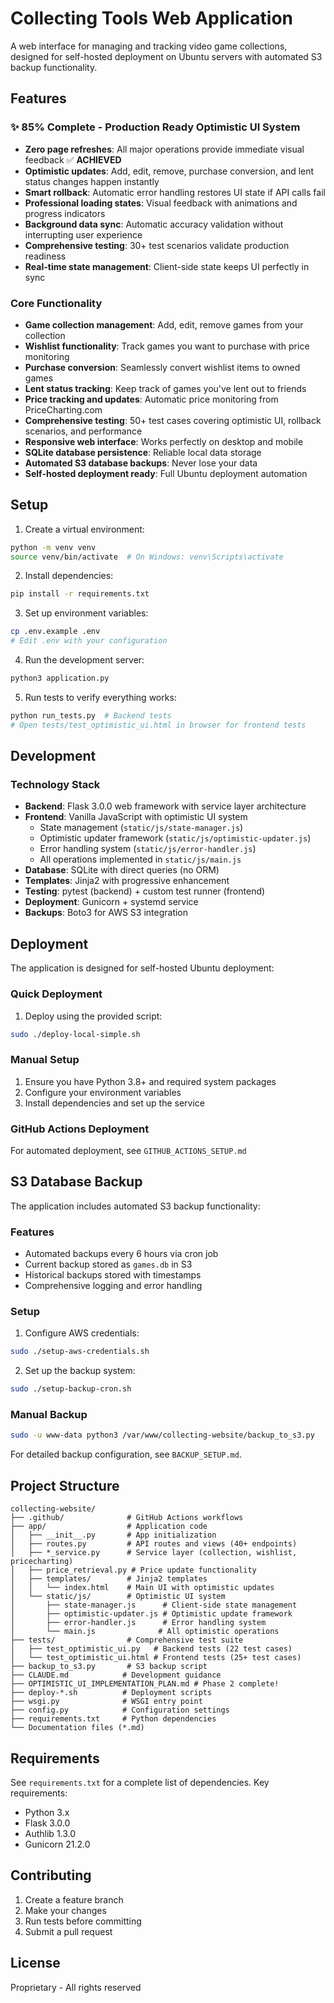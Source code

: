# Collecting Tools Web Application

A web interface for managing and tracking video game collections, designed for self-hosted deployment on Ubuntu servers with automated S3 backup functionality.

## Features

### ✨ **85% Complete - Production Ready Optimistic UI System**
- **Zero page refreshes**: All major operations provide immediate visual feedback ✅ **ACHIEVED**
- **Optimistic updates**: Add, edit, remove, purchase conversion, and lent status changes happen instantly
- **Smart rollback**: Automatic error handling restores UI state if API calls fail
- **Professional loading states**: Visual feedback with animations and progress indicators
- **Background data sync**: Automatic accuracy validation without interrupting user experience
- **Comprehensive testing**: 30+ test scenarios validate production readiness
- **Real-time state management**: Client-side state keeps UI perfectly in sync

### Core Functionality
- **Game collection management**: Add, edit, remove games from your collection
- **Wishlist functionality**: Track games you want to purchase with price monitoring
- **Purchase conversion**: Seamlessly convert wishlist items to owned games
- **Lent status tracking**: Keep track of games you've lent out to friends
- **Price tracking and updates**: Automatic price monitoring from PriceCharting.com
- **Comprehensive testing**: 50+ test cases covering optimistic UI, rollback scenarios, and performance
- **Responsive web interface**: Works perfectly on desktop and mobile
- **SQLite database persistence**: Reliable local data storage
- **Automated S3 database backups**: Never lose your data
- **Self-hosted deployment ready**: Full Ubuntu deployment automation

## Setup

1. Create a virtual environment:
```bash
python -m venv venv
source venv/bin/activate  # On Windows: venv\Scripts\activate
```

2. Install dependencies:
```bash
pip install -r requirements.txt
```

3. Set up environment variables:
```bash
cp .env.example .env
# Edit .env with your configuration
```

4. Run the development server:
```bash
python3 application.py
```

5. Run tests to verify everything works:
```bash
python run_tests.py  # Backend tests
# Open tests/test_optimistic_ui.html in browser for frontend tests
```

## Development

### Technology Stack
- **Backend**: Flask 3.0.0 web framework with service layer architecture
- **Frontend**: Vanilla JavaScript with optimistic UI system
  - State management (`static/js/state-manager.js`)
  - Optimistic updater framework (`static/js/optimistic-updater.js`)
  - Error handling system (`static/js/error-handler.js`)
  - All operations implemented in `static/js/main.js`
- **Database**: SQLite with direct queries (no ORM)
- **Templates**: Jinja2 with progressive enhancement
- **Testing**: pytest (backend) + custom test runner (frontend)
- **Deployment**: Gunicorn + systemd service
- **Backups**: Boto3 for AWS S3 integration

## Deployment

The application is designed for self-hosted Ubuntu deployment:

### Quick Deployment
1. Deploy using the provided script:
```bash
sudo ./deploy-local-simple.sh
```

### Manual Setup
1. Ensure you have Python 3.8+ and required system packages
2. Configure your environment variables
3. Install dependencies and set up the service

### GitHub Actions Deployment
For automated deployment, see `GITHUB_ACTIONS_SETUP.md`

## S3 Database Backup

The application includes automated S3 backup functionality:

### Features
- Automated backups every 6 hours via cron job
- Current backup stored as `games.db` in S3
- Historical backups stored with timestamps
- Comprehensive logging and error handling

### Setup
1. Configure AWS credentials:
```bash
sudo ./setup-aws-credentials.sh
```

2. Set up the backup system:
```bash
sudo ./setup-backup-cron.sh
```

### Manual Backup
```bash
sudo -u www-data python3 /var/www/collecting-website/backup_to_s3.py
```

For detailed backup configuration, see `BACKUP_SETUP.md`.

## Project Structure

```
collecting-website/
├── .github/              # GitHub Actions workflows
├── app/                  # Application code
│   ├── __init__.py       # App initialization
│   ├── routes.py         # API routes and views (40+ endpoints)
│   ├── *_service.py      # Service layer (collection, wishlist, pricecharting)
│   ├── price_retrieval.py # Price update functionality
│   ├── templates/        # Jinja2 templates
│   │   └── index.html    # Main UI with optimistic updates
│   └── static/js/        # Optimistic UI system
│       ├── state-manager.js      # Client-side state management
│       ├── optimistic-updater.js # Optimistic update framework
│       ├── error-handler.js      # Error handling system
│       └── main.js              # All optimistic operations
├── tests/                # Comprehensive test suite
│   ├── test_optimistic_ui.py   # Backend tests (22 test cases)
│   └── test_optimistic_ui.html # Frontend tests (25+ test cases)
├── backup_to_s3.py       # S3 backup script
├── CLAUDE.md            # Development guidance
├── OPTIMISTIC_UI_IMPLEMENTATION_PLAN.md # Phase 2 complete!
├── deploy-*.sh          # Deployment scripts
├── wsgi.py              # WSGI entry point
├── config.py            # Configuration settings
├── requirements.txt     # Python dependencies
└── Documentation files (*.md)
```

## Requirements

See `requirements.txt` for a complete list of dependencies. Key requirements:
- Python 3.x
- Flask 3.0.0
- Authlib 1.3.0
- Gunicorn 21.2.0

## Contributing

1. Create a feature branch
2. Make your changes
3. Run tests before committing
4. Submit a pull request

## License

Proprietary - All rights reserved
